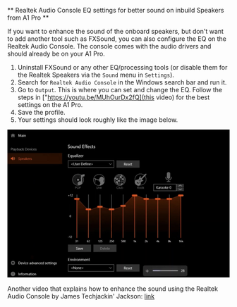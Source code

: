 ** Realtek Audio Console EQ settings for better sound on inbuild Speakers from A1 Pro **

If you want to enhance the sound of the onboard speakers, but don't want to add another tool such as FXSound, you can also configure the EQ on the Realtek Audio Console. The console comes with the audio drivers and should already be on your A1 Pro.

1. Uninstall FXSound or any other EQ/processing tools (or disable them for the Realtek Speakers via the `Sound` menu in `Settings`).
1. Search for `Realtek Audio Console` in the Windows search bar and run it. 
1. Go to `Output`. This is where you can set and change the EQ. Follow the steps in ["https://youtu.be/MUhOurDx2fQ](this video) for the best settings on the A1 Pro.
1. Save the profile.
1. Your settings should look roughly like the image below.

<p align="center">
   <img src="../img/realtek.jpg" width=600/>
</p>

Another video that explains how to enhance the sound using the Realtek Audio Console by James Techjackin' Jackson: [link](https://youtu.be/38FY-ULtYQY)
